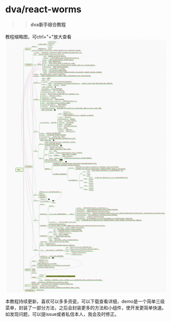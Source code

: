 # dva/react-worms
>> #### dva新手综合教程
教程缩略图，可ctrl+"+"放大查看
![](dva.jpg)

本教程持续更新，喜欢可以多多资瓷，可以下载查看详细，demo是一个简单三级菜单，封装了一部分方法，之后会封装更多的方法和小组件，使开发更简单快速。
如发现问题，可以提issue或者私信本人，我会及时修正。

